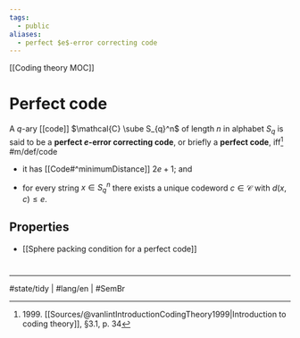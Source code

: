```yaml
---
tags:
  - public
aliases:
  - perfect $e$-error correcting code
---
```

[[Coding theory MOC]]
# Perfect code

A $q$-ary [[code]] $\mathcal{C} \sube S_{q}^n$ of length $n$ in alphabet $S_{q}$ is said to be a **perfect $e$-error correcting code**, or briefly a **perfect code**, iff[^1999] #m/def/code 

- it has [[Code#^minimumDistance]] $2e+1$; and
- for every string $x \in S_{q}^n$ there exists a unique codeword $c \in \mathcal{C}$ with $d(x,c) \leq e$.


  [^1999]: 1999\. [[Sources/@vanlintIntroductionCodingTheory1999|Introduction to coding theory]], §3.1, p. 34

## Properties

- [[Sphere packing condition for a perfect code]]

#
---
#state/tidy | #lang/en | #SemBr
